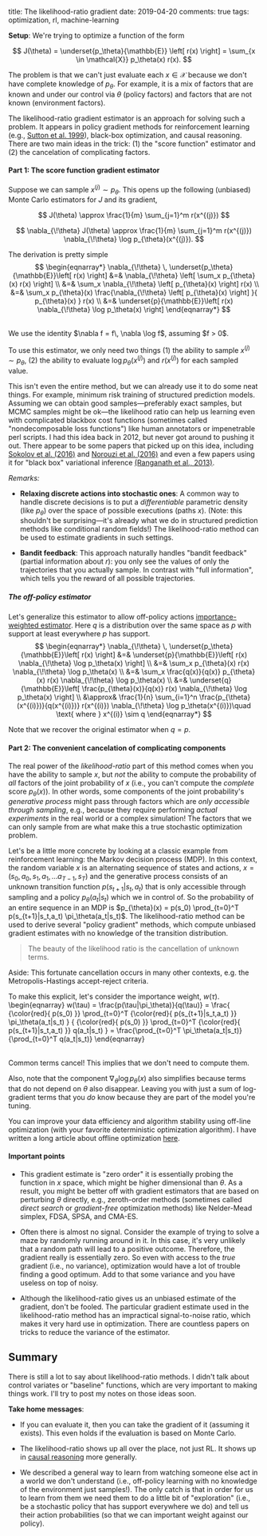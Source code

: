title: The likelihood-ratio gradient
date: 2019-04-20
comments: true
tags: optimization, rl, machine-learning

**Setup**: We're trying to optimize a function of the form

$$
J(\theta) = \underset{p_\theta}{\mathbb{E}} \left[ r(x) \right] = \sum_{x \in \mathcal{X}} p_\theta(x) r(x).
$$

The problem is that we can't just evaluate each $x \in \mathcal{X}$ because we
don't have complete knowledge of $p_\theta$.  For example, it is a mix of
factors that are known and under our control via $\theta$ (policy factors) and
factors that are not known (environment factors).

The likelihood-ratio gradient estimator is an approach for solving such a
problem.  It appears in policy gradient methods for reinforcement learning
(e.g.,
[Sutton et al. 1999](https://papers.nips.cc/paper/1713-policy-gradient-methods-for-reinforcement-learning-with-function-approximation.pdf)),
black-box optimization, and causal reasoning. There are two main ideas in the
trick: (1) the "score function" estimator and (2) the cancelation of
complicating factors.


#### Part 1: The score function gradient estimator

Suppose we can sample $x^{(j)} \sim p_\theta$. This opens up the following
(unbiased) Monte Carlo estimators for $J$ and its gradient,

$$
J(\theta) \approx \frac{1}{m} \sum_{j=1}^m r(x^{(j)})
$$

$$
\nabla_{\!\theta} J(\theta) \approx \frac{1}{m} \sum_{j=1}^m r(x^{(j)}) \nabla_{\!\theta} \log p_{\theta}(x^{(j)}).
$$


The derivation is pretty simple
$$
\begin{eqnarray*}
  \nabla_{\!\theta} \, \underset{p_\theta}{\mathbb{E}}\left[ r(x) \right]
  &=& \nabla_{\!\theta} \left[ \sum_x p_{\theta}(x) r(x) \right] \\
  &=& \sum_x \nabla_{\!\theta} \left[ p_{\theta}(x) \right] r(x) \\
  &=& \sum_x p_{\theta}(x) \frac{\nabla_{\!\theta} \left[ p_{\theta}(x) \right] }{ p_{\theta}(x) } r(x) \\
  &=& \underset{p}{\mathbb{E}}\left[ r(x) \nabla_{\!\theta} \log p_\theta(x) \right]
\end{eqnarray*}
$$

<br/>
We use the identity $\nabla f = f\, \nabla \log f$, assuming $f > 0$.

To use this estimator, we only need two things (1) the ability to sample
$x^{(j)} \sim p_{\theta}$, (2) the ability to evaluate $\log
p_{\theta}(x^{(j)})$ and $r(x^{(j)})$ for each sampled value.

This isn't even the entire method, but we can already use it to do some neat
things.  For example, minimum risk training of structured prediction models.
Assuming we can obtain good samples&mdash;preferably exact samples, but MCMC
samples might be ok&mdash;the likelihood ratio can help us learning even with
complicated blackbox cost functions (sometimes called "nondecomposable loss
functions") like human annotators or impenetrable perl scripts. I had this idea
back in 2012, but never got around to pushing it out. There appear to be some
papers that picked up on this idea, including
[Sokolov et al. (2016)](http://www.cl.uni-heidelberg.de/~riezler/publications/papers/ACL2016.pdf)
and [Norouzi et al. (2016)](https://arxiv.org/abs/1609.00150) and even a few
papers using it for "black box" variational inference
[(Ranganath et al., 2013)](https://arxiv.org/abs/1401.0118).

*Remarks:*

 * **Relaxing discrete actions into stochastic ones**: A common way to handle
   discrete decisions is to put a *differentiable* parametric density (like
   $p_\theta$) over the space of possible executions (paths $x$). (Note: this
   shouldn't be surprising&mdash;it's already what we do in structured
   prediction methods like conditional random fields!)  The likelihood-ratio
   method can be used to estimate gradients in such settings.

 * **Bandit feedback**: This approach naturally handles "bandit feedback"
   (partial information about $r$): you only see the values of only the
   trajectories that you actually sample. In contrast with "full information",
   which tells you the reward of all possible trajectories.


##### The off-policy estimator

Let's generalize this estimator to allow off-policy actions
[importance-weighted estimator](https://timvieira.github.io/blog/post/2014/12/21/importance-sampling/). Here
$q$ is a distribution over the same space as $p$ with support at least
everywhere $p$ has support.  $$ \begin{eqnarray*} \nabla_{\!\theta} \,
\underset{p_\theta}{\mathbb{E}}\left[ r(x) \right] &=&
\underset{p}{\mathbb{E}}\left[ r(x) \nabla_{\!\theta} \log p_\theta(x) \right]
\\ &=& \sum_x p_{\theta}(x) r(x) \nabla_{\!\theta} \log p_\theta(x) \\ &=&
\sum_x \frac{q(x)}{q(x)} p_{\theta}(x) r(x) \nabla_{\!\theta} \log p_\theta(x)
\\ &=&
\underset{q}{\mathbb{E}}\left[ \frac{p_{\theta}(x)}{q(x)} r(x) \nabla_{\!\theta} \log p_\theta(x) \right]
\\ &\approx& \frac{1}{n} \sum_{i=1}^n \frac{p_{\theta}(x^{(i)})}{q(x^{(i)})} r(x^{(i)}) \nabla_{\!\theta} \log p_\theta(x^{(i)})\quad \text{ where } x^{(i)} \sim q
\end{eqnarray*} $$

Note that we recover the original estimator when $q=p$.


#### Part 2: The convenient cancelation of complicating components

The real power of the *likelihood-ratio* part of this method comes when you have
the ability to sample $x$, but *not* the ability to compute the probability of
*all* factors of the joint probability of $x$ (i.e., you can't compute the
*complete* score $p_{\theta}(x)$). In other words, some components of the joint
probability's *generative process* might pass through factors which are *only
accessible through sampling*, e.g., because they require performing *actual
experiments* in the real world or a complex simulation! The factors that we can
only sample from are what make this a true stochastic optimization problem.

Let's be a little more concrete by looking at a classic example from
reinforcement learning: the Markov decision process (MDP). In this context, the
random variable $x$ is an alternating sequence of states and actions, $x = (s_0,
a_0, s_1, a_1, \ldots a_{T-1}, s_T)$ and the generative process consists of an
unknown transition function $p(s_{t+1}|s_t,a_t)$ that is only accessible through
sampling and a policy $p_{\theta}(a_t|s_t)$ which we in control of. So the
probability of an entire sequence in an MDP is $p_{\theta}(x) = p(s_0)
\prod_{t=0}^T p(s_{t+1}|s_t,a_t) \pi_\theta(a_t|s_t)$. The likelihood-ratio
method can be used to derive several "policy gradient" methods, which compute
unbiased gradient estimates with no knowledge of the transition distribution.

> The beauty of the likelihood ratio is the cancellation of unknown terms.

Aside: This fortunate cancellation occurs in many other contexts, e.g. the
Metropolis-Hastings accept-reject criteria.

To make this explicit, let's consider the importance weight, $w(\tau)$.
\begin{eqnarray}
w(\tau)
= \frac{p(\tau|\pi_\theta)}{q(\tau)}
= \frac{ {\color{red}{ p(s_0) }} \prod_{t=0}^T {\color{red}{ p(s_{t+1}|s_t,a_t) }} \pi_\theta(a_t|s_t) }
       { {\color{red}{ p(s_0) }} \prod_{t=0}^T {\color{red}{ p(s_{t+1}|s_t,a_t) }}  q(a_t|s_t) }
= \frac{\prod_{t=0}^T \pi_\theta(a_t|s_t)}
       {\prod_{t=0}^T q(a_t|s_t)}
\end{eqnarray}

<br/>
Common terms cancel! This implies that we don't need to compute them.

Also, note that the component $\nabla_{\!\theta} \log p_{\theta}(x)$ also
simplifies because terms that do not depend on $\theta$ also disappear. Leaving
you with just a sum of log-gradient terms that you *do* know because they are
part of the model you're tuning.

You can improve your data efficiency and algorithm stability using off-line
optimization (with your favorite deterministic optimization algorithm).  I have
written a long article about offline optimization
[here]((https://timvieira.github.io/blog/post/2016/12/19/counterfactual-reasoning-and-learning-from-logged-data/)).


#### Important points

 * This gradient estimate is "zero order" it is essentially probing the function
   in $x$ space, which might be higher dimensional than $\theta$. As a result,
   you might be better off with gradient estimators that are based on perturbing
   $\theta$ directly, e.g., zeroth-order methods (sometimes called *direct
   search* or *gradient-free* optimization methods) like Nelder-Mead simplex,
   FDSA, SPSA, and CMA-ES.

 * Often there is almost no signal. Consider the example of trying to solve a
   maze by randomly running around in it.  In this case, it's very unlikely that
   a random path will lead to a positive outcome.  Therefore, the gradient
   really is essentially zero. So even with access to the *true* gradient (i.e.,
   no variance), optimization would have a lot of trouble finding a good
   optimum.  Add to that some variance and you have useless on top of noisy.

 * Although the likelihood-ratio gives us an unbiased estimate of the gradient,
   don't be fooled. The particular gradient estimate used in the
   likelihood-ratio method has an impractical signal-to-noise ratio, which makes
   it very hard use in optimization.  There are countless papers on tricks to
   reduce the variance of the estimator.


## Summary

There is still a lot to say about likelihood-ratio methods.  I didn't talk about
control variates or "baseline" functions, which are very important to making
things work.  I'll try to post my notes on those ideas soon.

**Take home messages**:

 * If you can evaluate it, then you can take the gradient of it (assuming it
   exists). This even holds if the evaluation is based on Monte Carlo.

 * The likelihood-ratio shows up all over the place, not just RL. It shows up in
   [causal reasoning](https://timvieira.github.io/blog/post/2016/12/19/counterfactual-reasoning-and-learning-from-logged-data/)
   more generally.

 * We described a general way to learn from watching someone else act in a world
   we don't understand (i.e., off-policy learning with no knowledge of the
   environment just samples!). The only catch is that in order for us to learn
   from them we need them to do a little bit of "exploration" (i.e., be a
   stochastic policy that has support everywhere we do) and tell us their action
   probabilities (so that we can important weight against our policy).
